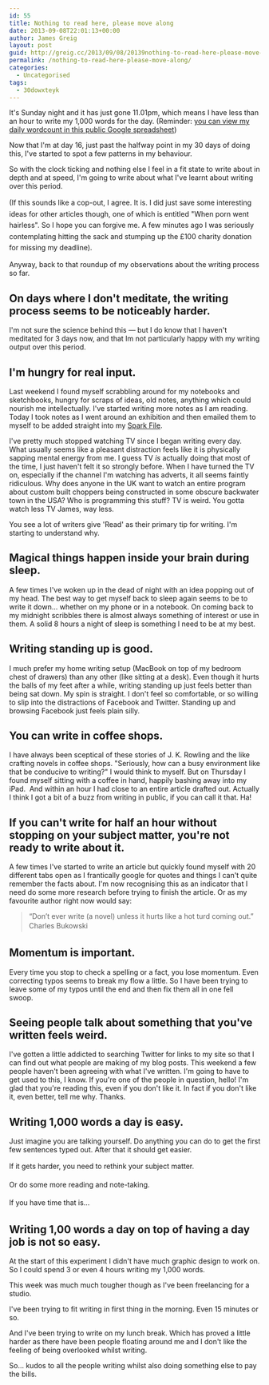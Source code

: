 ```yaml
---
id: 55
title: Nothing to read here, please move along
date: 2013-09-08T22:01:13+00:00
author: James Greig
layout: post
guid: http://greig.cc/2013/09/08/20139nothing-to-read-here-please-move-along/
permalink: /nothing-to-read-here-please-move-along/
categories:
  - Uncategorised
tags:
  - 30dowxteyk
---
```

<p>It's Sunday night and it has just gone 11.01pm, which means I have less than an hour to write my 1,000 words for the day. (Reminder: <a href="https://docs.google.com/spreadsheet/ccc?key=0ApVIaxxsdjCBdDduOVV1d0N3aktqc1ZGMHZaSzljM1E#gid=0">you can view my daily wordcount in this public Google spreadsheet</a>)</p><p>Now that I'm at day 16, just past the halfway point in my 30 days of doing this, I've started to spot a few patterns in my behaviour.&nbsp;</p><p>So with the clock ticking and nothing else I feel in a fit state to write about in depth and at speed, I'm going to write about what I've learnt about writing over this period.</p><p><span style="line-height: 1.6em;">(If this sounds like a cop-out, I agree. It is. I did just save some interesting ideas for other articles though, one of which is entitled "When porn went hairless". So I hope you can forgive me. A few minutes ago I was seriously contemplating hitting the sack and stumping up the £100 charity donation for missing my deadline).</span><br></p><p></p><p>Anyway, back to that roundup of my observations about the writing process so far.</p><h2>On days where I don't meditate, the writing process seems to be noticeably harder.</h2><p><strong></strong>I'm not sure the science behind this — but I do know that I haven't meditated for 3 days now, and that Im not particularly happy with my writing output over this period.&nbsp;&nbsp;</p><h2>I'm hungry for real input.&nbsp;</h2><p><strong></strong></p><p>Last weekend I found myself scrabbling around for my notebooks and sketchbooks, hungry for scraps of ideas, old notes, anything which could nourish me intellectually. I've started writing more notes as I am reading. Today I took notes as I went around an exhibition and then emailed them to myself to be added straight into my <a href="https://medium.com/the-writers-room/8d6e7df7ae58">Spark File</a>.</p><p>I've pretty much stopped watching TV since I began writing every day. What usually seems like a pleasant distraction feels like it is physically sapping mental energy from me. I guess TV <em>is</em> actually doing that most of the time, I just haven't felt it so strongly before. When I have turned the TV on, especially if the channel I'm watching has adverts, it all seems faintly ridiculous. Why does anyone in the UK want to watch an entire program about custom built choppers being constructed in some obscure backwater town in the USA? Who is programming this stuff? TV is weird. You gotta watch less TV James, way less.&nbsp;</p><p>You see a lot of writers give 'Read' as their primary tip for writing. I'm starting to understand why.&nbsp;</p><p></p><h2>Magical things happen inside your brain during sleep.</h2><p><strong></strong></p><p><strong></strong>A few times I've woken up in the dead of night with an idea popping out of my head. The best way to get myself back to sleep again seems to be to write it down... whether on my phone or in a notebook. On coming back to my midnight scribbles there is almost always something of interest or use in them. A solid 8 hours a night of sleep is something I need to be at my best.</p><h2>Writing standing up is good.</h2><p><strong></strong></p><p>I much prefer my home writing setup (MacBook on top of my bedroom chest of drawers) than any other (like sitting at a desk). Even though it hurts the balls of my feet after a while, writing standing up just feels better than being sat down. My spin is straight. I don't feel so comfortable, or so willing to slip into the distractions of Facebook and Twitter. Standing up and browsing Facebook just feels plain silly.</p><h2>You can write in coffee shops.</h2><p>I have always been sceptical of these stories of J. K. Rowling and the like crafting novels in coffee shops. "Seriously, how can a busy environment like that be conducive to writing?" I would think to myself. But on Thursday I found myself sitting with a coffee in hand, happily bashing away into my iPad. &nbsp;And within an hour I had close to an entire article drafted out. Actually I think I got a bit of a buzz from writing in public, if you can call it that. Ha!</p><h2>If you can't write for half an hour without stopping on your subject matter, you're not ready to write about it.</h2><p>A few times I've started to write an article but quickly found myself with 20 different tabs open as I frantically google for quotes and things I can't quite remember the facts about. I'm now recognising this as an indicator that I need do some more research before trying to finish the article. Or as my favourite author right now would say:</p><blockquote>“Don’t ever write (a novel) unless it hurts like a hot turd coming out.”<br><span style="line-height: 1.6em;">Charles Bukowski</span><span style="line-height: 1.6em;">&nbsp;</span></blockquote><h2>Momentum is important.&nbsp;</h2><p>Every time you stop to check a spelling or a fact, you lose momentum.&nbsp;Even correcting typos seems to break my flow a little. So I have been trying to leave some of my typos until the end and then fix them all in one fell swoop.&nbsp;</p><h2>Seeing people talk about something that you've written feels weird.</h2><p>I've gotten a little addicted to searching Twitter for links to my site so that I can find out what people are making of my blog posts. This weekend a few people haven't been agreeing with what I've written. I'm going to have to get used to this, I know. If you're one of the people in question, hello! I'm glad that you're reading this, even if you don't like it. In fact if you don't like it, even better, tell me why. Thanks.</p><h2>Writing 1,000 words a day is easy.</h2><p>Just imagine you are talking yourself. Do anything you can do to get the first few sentences typed out. After that it should get easier.</p><p><span style="line-height: 1.6em;">If it gets harder, you need to rethink your subject matter.&nbsp;</span></p><p><span style="line-height: 1.6em;">Or do some more reading and note-taking.</span></p><p><span style="line-height: 1.6em;">If you have time that is...</span></p><h2>Writing 1,00 words a day on top of having a day job is not so easy.</h2><p>At the start of this experiment I didn't have much graphic design to work on. So I could spend 3 or even 4 hours writing my 1,000 words.</p><p>This week was much much tougher though as I've been freelancing for a studio.&nbsp;</p><p>I've been trying to fit writing in first thing in the morning. Even 15 minutes or so.&nbsp;</p><p>And I've been trying to write on my lunch break. Which has proved a little harder as there have been people floating around me and I don't like the feeling of being overlooked whilst writing. &nbsp;</p><p>So... kudos to all the people writing whilst also doing something else to pay the bills.</p><p></p><p></p><p></p><p></p><p>&nbsp;</p>